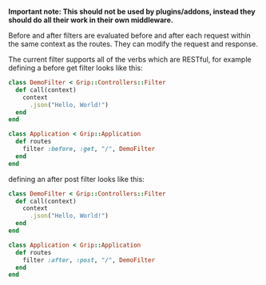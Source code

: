 **Important note: This should not be used by plugins/addons, instead they should do all their work in their own middleware.**

Before and after filters are evaluated before and after each request within the same context as the routes. They can modify the request and response.

The current filter supports all of the verbs which are RESTful, for example defining a before get filter looks like this:

```ruby
class DemoFilter < Grip::Controllers::Filter
  def call(context)
    context
      .json("Hello, World!")
  end
end

class Application < Grip::Application
  def routes
    filter :before, :get, "/", DemoFilter
  end
end
```

defining an after post filter looks like this:

```ruby
class DemoFilter < Grip::Controllers::Filter
  def call(context)
    context
      .json("Hello, World!")
  end
end

class Application < Grip::Application
  def routes
    filter :after, :post, "/", DemoFilter
  end
end
```
